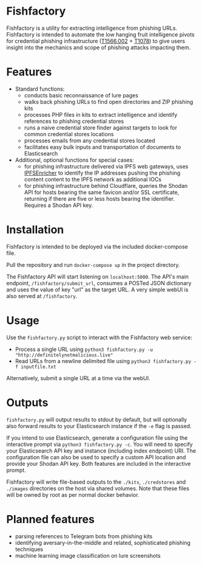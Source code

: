 # Fishfactory

Fishfactory is a utility for extracting intelligence from phishing URLs. Fishfactory is intended to automate the low hanging fruit intelligence pivots for credential phishing infrastructure ([T1566.002](https://attack.mitre.org/techniques/T1566/002/) + [T1078](https://attack.mitre.org/techniques/T1078/)) to give users insight into the mechanics and scope of phishing attacks impacting them.  

# Features

- Standard functions:
	- conducts basic reconnaissance of lure pages
	- walks back phishing URLs to find open directories and ZIP phishing kits
	- processes PHP files in kits to extract intelligence and identify references to phishing credential stores
	- runs a naive credential store finder against targets to look for common credential stores locations
	- processes emails from any credential stores located
	- facilitates easy bulk inputs and transportation of documents to Elasticsearch
- Additional, optional functions for special cases:
	- for phishing infrastructure delivered via IPFS web gateways, uses [IPFSEnricher](https://github.com/oj-sec/IPFSEnricher) to identify the IP addresses pushing the phishing content content to the IPFS network as additional IOCs
	- for phishing infrastructure behind Cloudflare, queries the Shodan API for hosts bearing the same favicon and/or SSL certificate, returning if there are five or less hosts bearing the identifier. Requires a Shodan API key. 

# Installation

Fishfactory is intended to be deployed via the included docker-compose file. 

Pull the repository and run ```docker-compose up``` in the project directory. 

The Fishfactory API will start listening on `localhost:5000`. The API's main endpoint,  `/fishfactory/submit_url`,  consumes a POSTed JSON dictionary and uses the value of key "url" as the target URL. A very simple webUI is also served at `/fishfactory`.

# Usage

Use the ```fishfactory.py``` script to interact with the Fishfactory web service:

- Process a single URL using `python3 fishfactory.py -u "http://definitelynotmalicious.live"`
- Read URLs from a newline delimited file using `python3 fishfactory.py -f inputfile.txt`

Alternatively, submit a single URL at a time via the webUI.

# Outputs

`fishfactory.py` will output results to stdout by default, but will optionally also forward results to your Elasticsearch instance if the `-e` flag is passed.

If you intend to use Elasticsearch, generate a configuration file using the interactive prompt via `python3 fishfactory.py -c`. You will need to specify your Elasticsearch API key and instance (including index endpoint) URI. The configuration file can also be used to specify a custom API location and provide your Shodan API key. Both features are included in the interactive prompt.

Fishfactory will write file-based outputs to the `./kits`, `./credstores` and `./images` directories on the host via shared volumes. Note that these files will be owned by root as per normal docker behavior.  

# Planned features

- parsing references to Telegram bots from phishing kits
- identifying aversary-in-the-middle and related, sophisticated phishing techniques
- machine learning image classification on lure screenshots
